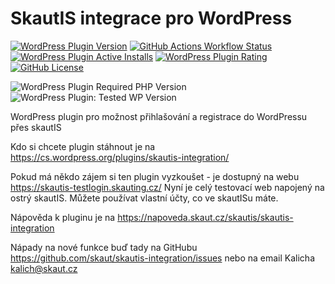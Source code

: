 # SkautIS integrace pro WordPress

[![WordPress Plugin Version](https://img.shields.io/wordpress/plugin/v/skautis-integration?logo=wordpress)](https://wordpress.org/plugins/skautis-integration/)
[![GitHub Actions Workflow Status](https://img.shields.io/github/actions/workflow/status/skaut/skautis-integration/CI.yml?branch=master&logo=github)](https://github.com/skaut/skautis-integration/actions)
[![WordPress Plugin Active Installs](https://img.shields.io/wordpress/plugin/installs/skautis-integration?logo=wordpress)](https://wordpress.org/plugins/skautis-integration/)
[![WordPress Plugin Rating](https://img.shields.io/wordpress/plugin/rating/skautis-integration?logo=wordpress)](https://wordpress.org/plugins/skautis-integration/)
[![GitHub License](https://img.shields.io/github/license/skaut/skautis-integration)](https://github.com/skaut/skautis-integration/blob/master/LICENSE)

![WordPress Plugin Required PHP Version](https://img.shields.io/wordpress/plugin/required-php/skautis-integration?logo=php)
![WordPress Plugin: Tested WP Version](https://img.shields.io/wordpress/plugin/tested/skautis-integration?logo=wordpress)

WordPress plugin pro možnost přihlašování a registrace do WordPressu přes skautIS

Kdo si chcete plugin stáhnout je na https://cs.wordpress.org/plugins/skautis-integration/

Pokud má někdo zájem si ten plugin vyzkoušet - je dostupný na webu https://skautis-testlogin.skauting.cz/ Nyní je celý testovací web napojený na ostrý skautIS. Můžete používat vlastní účty, co ve skautISu máte.

Nápověda k pluginu je na https://napoveda.skaut.cz/skautis/skautis-integration

Nápady na nové funkce buď tady na GitHubu https://github.com/skaut/skautis-integration/issues nebo na email Kalicha kalich@skaut.cz
